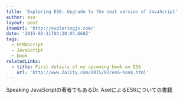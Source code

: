 ```yaml
---
title: 'Exploring ES6: Upgrade to the next version of JavaScript'
author: azu
layout: post
itemUrl: 'http://exploringjs.com/'
date: '2015-02-11T04:28:04.668Z'
tags:
  - ECMAScript
  - JavaScript
  - book
relatedLinks:
  - title: First details of my upcoming book on ES6
    url: 'http://www.2ality.com/2015/02/es6-book.html'
---
```

Speaking JavaScriptの著者でもあるDr. AxelによるES6についての書籍
